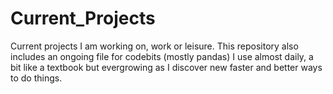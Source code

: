 # Current_Projects

Current projects I am working on, work or leisure.
This repository also includes an ongoing file for codebits (mostly pandas) I use almost daily, a bit like a textbook but evergrowing as I discover new faster and better ways to do things.
